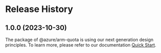 # Release History
    
## 1.0.0 (2023-10-30)

The package of @azure/arm-quota is using our next generation design principles. To learn more, please refer to our documentation [Quick Start](https://aka.ms/js-track2-quickstart).
